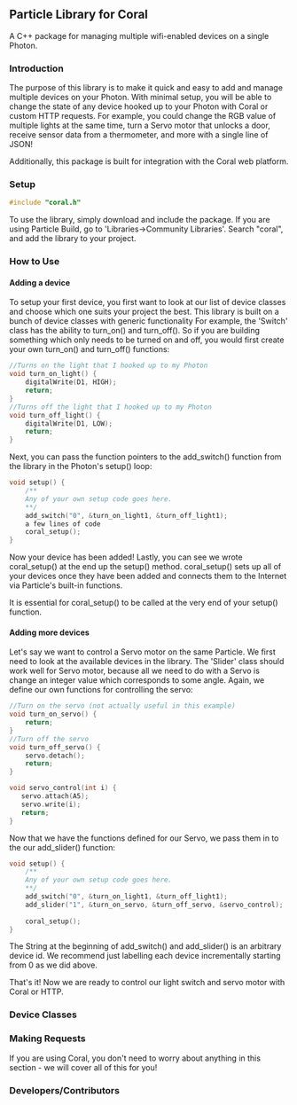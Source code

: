 ## Particle Library for Coral
A C++ package for managing multiple wifi-enabled devices on a single Photon.

### Introduction
The purpose of this library is to make it quick and easy to add and manage multiple devices on your Photon. 
With minimal setup, you will be able to change the state of any device hooked up to your Photon with Coral or custom HTTP requests.
For example, you could change the RGB value of multiple lights at the same time, turn a Servo motor that unlocks a door, receive sensor data from a thermometer, and more with a single line of JSON! 

Additionally, this package is built for integration with the Coral web platform.

### Setup
```C++
#include "coral.h"
```
To use the library, simply download and include the package. If you are using Particle Build, go to 'Libraries->Community Libraries'. Search "coral", and add the library to your project.

### How to Use
#### Adding a device
To setup your first device, you first want to look at our list of device classes and choose which one suits your project the best. This library is built on a bunch of device classes with generic functionality For example, the 'Switch' class has the ability to turn_on() and turn_off(). So if you are building something which only needs to be turned on and off, you would first create your own turn_on() and turn_off() functions:

```C++
//Turns on the light that I hooked up to my Photon
void turn_on_light() {
    digitalWrite(D1, HIGH);
    return;
}
//Turns off the light that I hooked up to my Photon
void turn_off_light() {
    digitalWrite(D1, LOW);
    return;
}

```
Next, you can pass the function pointers to the add_switch() function from the library in the Photon's setup() loop:

```C++
void setup() {
    /**
    Any of your own setup code goes here.
    **/
    add_switch("0", &turn_on_light1, &turn_off_light1);
    a few lines of code
    coral_setup();
}
```
Now your device has been added! Lastly, you can see we wrote coral_setup() at the end up the setup() method. coral_setup() sets up all of your devices once they have been added and connects them to the Internet via Particle's built-in functions.

It is essential for coral_setup() to be called at the very end of your setup() function.

#### Adding more devices

Let's say we want to control a Servo motor on the same Particle. We first need to look at the available devices in the library. The 'Slider' class should work well for Servo motor, because all we need to do with a Servo is change an integer value which corresponds to some angle. Again, we define our own functions for controlling the servo:
```C++
//Turn on the servo (not actually useful in this example)
void turn_on_servo() {
    return;
}
//Turn off the servo
void turn_off_servo() {
    servo.detach();
    return;
}

void servo_control(int i) {
   servo.attach(A5);
   servo.write(i);
   return;
}
```
Now that we have the functions defined for our Servo, we pass them in to the our add_slider() function:

```C++
void setup() {
    /**
    Any of your own setup code goes here.
    **/
    add_switch("0", &turn_on_light1, &turn_off_light1);
    add_slider("1", &turn_on_servo, &turn_off_servo, &servo_control);
    
    coral_setup();
}
```
The String at the beginning of add_switch() and add_slider() is an arbitrary device id. We recommend just labelling each device incrementally starting from 0 as we did above.

That's it! Now we are ready to control our light switch and servo motor with Coral or HTTP.


### Device Classes




### Making Requests
If you are using Coral, you don't need to worry about anything in this section - we will cover all of this for you!



### Developers/Contributors


